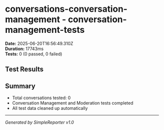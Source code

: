 # conversations-conversation-management - conversation-management-tests

**Date:** 2025-06-20T16:56:49.310Z  
**Duration:** 17743ms  
**Tests:** 0 (0 passed, 0 failed)

## Test Results



## Summary

- Total conversations tested: 0
- Conversation Management and Moderation tests completed
- All test data cleaned up automatically

---
*Generated by SimpleReporter v1.0*
